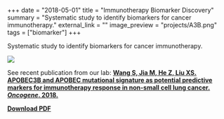 +++
date = "2018-05-01"
title = "Immunotherapy Biomarker Discovery"
summary = "Systematic study to identify biomarkers for cancer immunotherapy."
external_link = ""
image_preview = "projects/A3B.png"
tags = ["biomarker"]
+++

Systematic study to identify biomarkers for cancer immunotherapy. 

![](/img/projects/A3B.png)

See recent publication from our lab: [**Wang S, Jia M, He Z, Liu XS. APOBEC3B and APOBEC mutational signature as potential predictive markers for immunotherapy response in non-small cell lung cancer. *Oncogene*. 2018.**](https://www.nature.com/articles/s41388-018-0245-9)

[**Download PDF**](https://www.nature.com/articles/s41388-018-0245-9.pdf)
